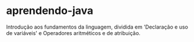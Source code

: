 # aprendendo-java
Introdução aos fundamentos da linguagem, dividida em 'Declaração e uso de variáveis' e Operadores aritméticos e de atribuição.
